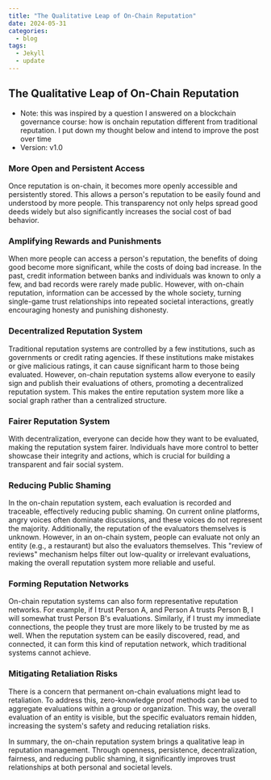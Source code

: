 ```yaml
---
title: "The Qualitative Leap of On-Chain Reputation"
date: 2024-05-31
categories:
  - blog
tags:
  - Jekyll
  - update
---
```


## The Qualitative Leap of On-Chain Reputation

- Note: this was inspired by a question I answered on a blockchain governance course: how is onchain reputation different from traditional reputation. I put down my thought below and intend to improve the post over time
- Version: v1.0

### More Open and Persistent Access

Once reputation is on-chain, it becomes more openly accessible and persistently stored. This allows a person's reputation to be easily found and understood by more people. This transparency not only helps spread good deeds widely but also significantly increases the social cost of bad behavior.

### Amplifying Rewards and Punishments

When more people can access a person's reputation, the benefits of doing good become more significant, while the costs of doing bad increase. In the past, credit information between banks and individuals was known to only a few, and bad records were rarely made public. However, with on-chain reputation, information can be accessed by the whole society, turning single-game trust relationships into repeated societal interactions, greatly encouraging honesty and punishing dishonesty.

### Decentralized Reputation System

Traditional reputation systems are controlled by a few institutions, such as governments or credit rating agencies. If these institutions make mistakes or give malicious ratings, it can cause significant harm to those being evaluated. However, on-chain reputation systems allow everyone to easily sign and publish their evaluations of others, promoting a decentralized reputation system. This makes the entire reputation system more like a social graph rather than a centralized structure.

### Fairer Reputation System

With decentralization, everyone can decide how they want to be evaluated, making the reputation system fairer. Individuals have more control to better showcase their integrity and actions, which is crucial for building a transparent and fair social system.

### Reducing Public Shaming

In the on-chain reputation system, each evaluation is recorded and traceable, effectively reducing public shaming. On current online platforms, angry voices often dominate discussions, and these voices do not represent the majority. Additionally, the reputation of the evaluators themselves is unknown. However, in an on-chain system, people can evaluate not only an entity (e.g., a restaurant) but also the evaluators themselves. This "review of reviews" mechanism helps filter out low-quality or irrelevant evaluations, making the overall reputation system more reliable and useful.

### Forming Reputation Networks

On-chain reputation systems can also form representative reputation networks. For example, if I trust Person A, and Person A trusts Person B, I will somewhat trust Person B's evaluations. Similarly, if I trust my immediate connections, the people they trust are more likely to be trusted by me as well. When the reputation system can be easily discovered, read, and connected, it can form this kind of reputation network, which traditional systems cannot achieve.

### Mitigating Retaliation Risks

There is a concern that permanent on-chain evaluations might lead to retaliation. To address this, zero-knowledge proof methods can be used to aggregate evaluations within a group or organization. This way, the overall evaluation of an entity is visible, but the specific evaluators remain hidden, increasing the system's safety and reducing retaliation risks.

In summary, the on-chain reputation system brings a qualitative leap in reputation management. Through openness, persistence, decentralization, fairness, and reducing public shaming, it significantly improves trust relationships at both personal and societal levels.